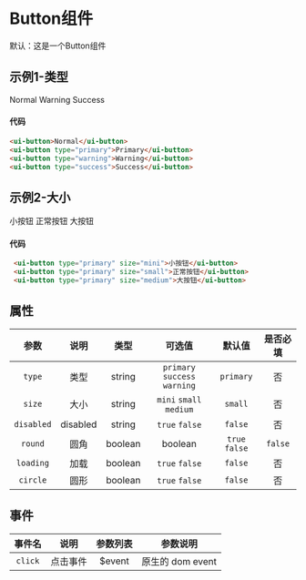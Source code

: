 <!-- 加载 demo 组件 start -->
<script setup>
import { onMounted, nextTick } from "vue"
import demo from './demo.vue'
import Prism from "prismjs";
import "../../../src/assets/prism.css";

onMounted(async () => {
  await nextTick()
  Prism.highlightAll();
})
</script>
<!-- 加载 demo 组件 end -->

<!-- 正文开始 -->

# Button组件

默认：这是一个Button组件

## 示例1-类型
<ui-button>Normal</ui-button>
<ui-button type="primary" icon="iconfont form-loading" circle></ui-button>
<ui-button type="warning">Warning</ui-button>
<ui-button type="success" round>Success</ui-button>

#### 代码
```html
<ui-button>Normal</ui-button>
<ui-button type="primary">Primary</ui-button>
<ui-button type="warning">Warning</ui-button>
<ui-button type="success">Success</ui-button>
```

## 示例2-大小
<!-- <Preview comp-name="Button" demo-name="demo">
  <demo />
</Preview> -->
<ui-button type="primary" size="mini">小按钮</ui-button>
<ui-button type="primary" size="small">正常按钮</ui-button>
<ui-button type="primary" size="medium">大按钮</ui-button>

#### 代码
```html
 <ui-button type="primary" size="mini">小按钮</ui-button>
 <ui-button type="primary" size="small">正常按钮</ui-button>
 <ui-button type="primary" size="medium">大按钮</ui-button>
```

## 属性
参数 | 说明 | 类型 | 可选值 | 默认值 | 是否必填
:-: | :-: | :-: | :-: | :-: | :-:
`type` | 类型 | string | `primary` `success` `warning` | `primary` | 否
`size` | 大小 | string | `mini` `small` `medium` | `small` | 否
`disabled` | disabled | string | `true` `false` | `false` | 否
`round` | 圆角 | boolean | boolean | `true` `false` | `false` | 否
`loading` | 加载 | boolean | `true` `false` | `false` | 否
`circle` | 圆形 | boolean | `true` `false` | `false` | 否

## 事件
事件名 | 说明 | 参数列表 | 参数说明
:-: | :-: | :-: | :-:
`click` | 点击事件 | $event | 原生的 dom event